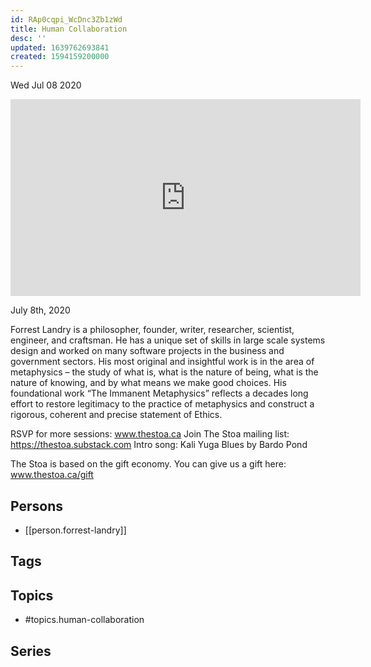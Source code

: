 ```yaml
---
id: RAp0cqpi_WcDnc3Zb1zWd
title: Human Collaboration
desc: ''
updated: 1639762693841
created: 1594159200000
---
```





Wed Jul 08 2020

<iframe width="560" height="315" src="https://www.youtube.com/embed/c00oeyPfKhY" title="Human Collaboration w/ Forrest Landry" frameborder="0" allow="accelerometer; autoplay; clipboard-write; encrypted-media; gyroscope; picture-in-picture" allowfullscreen ></iframe>

July 8th, 2020

Forrest Landry is a philosopher, founder, writer, researcher, scientist, engineer, and craftsman. He has a unique set of skills in large scale systems design and worked on many software projects in the business and government sectors. His most original and insightful work is in the area of metaphysics – the study of what is, what is the nature of being, what is the nature of knowing, and by what means we make good choices. His foundational work “The Immanent Metaphysics” reflects a decades long effort to restore legitimacy to the practice of metaphysics and construct a rigorous, coherent and precise statement of Ethics.

RSVP for more sessions: www.thestoa.ca
Join The Stoa mailing list: https://thestoa.substack.com
Intro song: Kali Yuga Blues by Bardo Pond

The Stoa is based on the gift economy. You can give us a gift here: www.thestoa.ca/gift

## Persons

- [[person.forrest-landry]]

## Tags



## Topics

- #topics.human-collaboration

## Series



